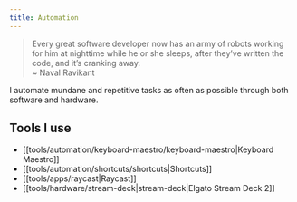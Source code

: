 ```yaml
---
title: Automation
---
```


> Every great software developer now has an army of robots working for him at nighttime while he or she sleeps, after they’ve written the code, and it’s cranking away.  
> ~ Naval Ravikant

I automate mundane and repetitive tasks as often as possible through both software and hardware.

## Tools I use

- [[tools/automation/keyboard-maestro/keyboard-maestro|Keyboard Maestro]]
- [[tools/automation/shortcuts/shortcuts|Shortcuts]]
- [[tools/apps/raycast|Raycast]]
- [[tools/hardware/stream-deck|stream-deck|Elgato Stream Deck 2]]